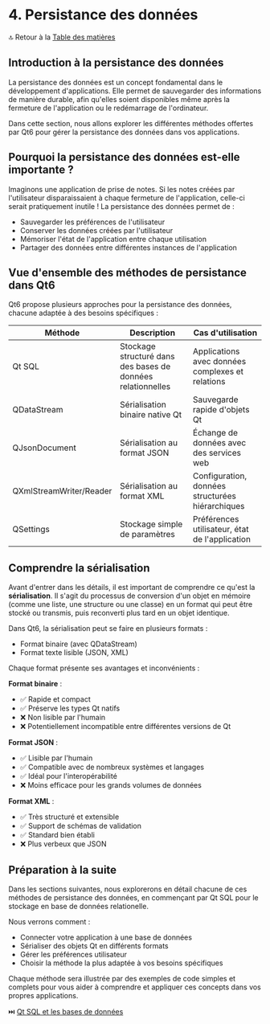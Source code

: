 # 4. Persistance des données

🔝 Retour à la [Table des matières](/SOMMAIRE.md)

## Introduction à la persistance des données

La persistance des données est un concept fondamental dans le développement d'applications. Elle permet de sauvegarder des informations de manière durable, afin qu'elles soient disponibles même après la fermeture de l'application ou le redémarrage de l'ordinateur.

Dans cette section, nous allons explorer les différentes méthodes offertes par Qt6 pour gérer la persistance des données dans vos applications.

## Pourquoi la persistance des données est-elle importante ?

Imaginons une application de prise de notes. Si les notes créées par l'utilisateur disparaissaient à chaque fermeture de l'application, celle-ci serait pratiquement inutile ! La persistance des données permet de :

- Sauvegarder les préférences de l'utilisateur
- Conserver les données créées par l'utilisateur
- Mémoriser l'état de l'application entre chaque utilisation
- Partager des données entre différentes instances de l'application

## Vue d'ensemble des méthodes de persistance dans Qt6

Qt6 propose plusieurs approches pour la persistance des données, chacune adaptée à des besoins spécifiques :

| Méthode | Description | Cas d'utilisation |
|---------|-------------|-------------------|
| Qt SQL | Stockage structuré dans des bases de données relationnelles | Applications avec données complexes et relations |
| QDataStream | Sérialisation binaire native Qt | Sauvegarde rapide d'objets Qt |
| QJsonDocument | Sérialisation au format JSON | Échange de données avec des services web |
| QXmlStreamWriter/Reader | Sérialisation au format XML | Configuration, données structurées hiérarchiques |
| QSettings | Stockage simple de paramètres | Préférences utilisateur, état de l'application |

## Comprendre la sérialisation

Avant d'entrer dans les détails, il est important de comprendre ce qu'est la **sérialisation**. Il s'agit du processus de conversion d'un objet en mémoire (comme une liste, une structure ou une classe) en un format qui peut être stocké ou transmis, puis reconverti plus tard en un objet identique.

Dans Qt6, la sérialisation peut se faire en plusieurs formats :
- Format binaire (avec QDataStream)
- Format texte lisible (JSON, XML)

Chaque format présente ses avantages et inconvénients :

**Format binaire** :
- ✅ Rapide et compact
- ✅ Préserve les types Qt natifs
- ❌ Non lisible par l'humain
- ❌ Potentiellement incompatible entre différentes versions de Qt

**Format JSON** :
- ✅ Lisible par l'humain
- ✅ Compatible avec de nombreux systèmes et langages
- ✅ Idéal pour l'interopérabilité
- ❌ Moins efficace pour les grands volumes de données

**Format XML** :
- ✅ Très structuré et extensible
- ✅ Support de schémas de validation
- ✅ Standard bien établi
- ❌ Plus verbeux que JSON

## Préparation à la suite

Dans les sections suivantes, nous explorerons en détail chacune de ces méthodes de persistance des données, en commençant par Qt SQL pour le stockage en base de données relationelle.

Nous verrons comment :
- Connecter votre application à une base de données
- Sérialiser des objets Qt en différents formats
- Gérer les préférences utilisateur
- Choisir la méthode la plus adaptée à vos besoins spécifiques

Chaque méthode sera illustrée par des exemples de code simples et complets pour vous aider à comprendre et appliquer ces concepts dans vos propres applications.

⏭️ [Qt SQL et les bases de données](/04-persistance-des-donnees/01-qt-sql-et-les-bases-de-donnees.md)
